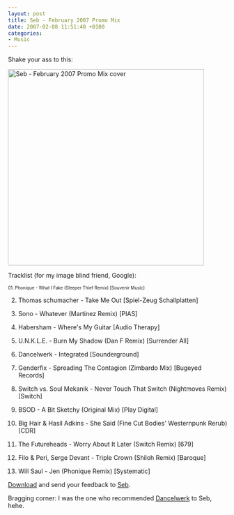 ```yaml
---
layout: post
title: Seb - February 2007 Promo Mix
date: 2007-02-08 11:51:40 +0100
categories:
- Music
---
```

Shake your ass to this:

<img src="http://www.rusiczki.net/blog/blogpics/seb_february_2007_promo_mix_cover.jpg" width="450" height="450" alt="Seb - February 2007 Promo Mix cover" class="image" />

Tracklist (for my image blind friend, Google):

<span style="font-size: 10px;">01. Phonique - What I Fake (Sleeper Thief Remix) [Souvenir Music]

02. Thomas schumacher - Take Me Out [Spiel-Zeug Schallplatten]

03. Sono - Whatever (Martinez Remix) [PIAS]

04. Habersham - Where's My Guitar [Audio Therapy]

05. U.N.K.L.E. - Burn My Shadow (Dan F Remix) [Surrender All]

06. Dancelwerk - Integrated [Sounderground]

07. Genderfix - Spreading The Contagion (Zimbardo Mix) [Bugeyed Records]

08. Switch vs. Soul Mekanik - Never Touch That Switch (Nightmoves Remix) [Switch]

09. BSOD - A Bit Sketchy (Original Mix) [Play Digital]

10. Big Hair & Hasil Adkins - She Said (Fine Cut Bodies' Westernpunk Rerub) [CDR]

11. The Futureheads - Worry About It Later (Switch Remix) [679]

12. Filo & Peri, Serge Devant - Triple Crown (Shiloh Remix) [Baroque]

13. Will Saul - Jen (Phonique Remix) [Systematic]</span>

<a href="http://www.infamous.ro/mixes/seb_feb_07_promo_mix.mp3">Download</a> and send your feedback to <a href="http://www.infamous.ro">Seb</a>.

Bragging corner: I was the one who recommended <a href="http://www.myspace.com/dancelwerk">Dancelwerk</a> to Seb, hehe.

